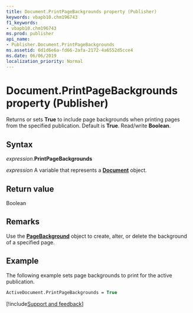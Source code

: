 ```yaml
---
title: Document.PrintPageBackgrounds property (Publisher)
keywords: vbapb10.chm196743
f1_keywords:
- vbapb10.chm196743
ms.prod: publisher
api_name:
- Publisher.Document.PrintPageBackgrounds
ms.assetid: 6d1d6e6a-fd66-2afa-2172-4a6552d5cce4
ms.date: 06/06/2019
localization_priority: Normal
---
```



# Document.PrintPageBackgrounds property (Publisher)

Returns or sets **True** to include page backgrounds when printing pages from the specified publication. Default is **True**. Read/write **Boolean**.


## Syntax

_expression_.**PrintPageBackgrounds**

_expression_ A variable that represents a **[Document](Publisher.Document.md)** object.


## Return value

Boolean


## Remarks

Use the **[PageBackground](Publisher.PageBackground.md)** object to create, alter, or delete the background of a specified page.


## Example

The following example sets page backgrounds to print for the active publication.

```vb
ActiveDocument.PrintPageBackgrounds = True
```

[!include[Support and feedback](~/includes/feedback-boilerplate.md)]